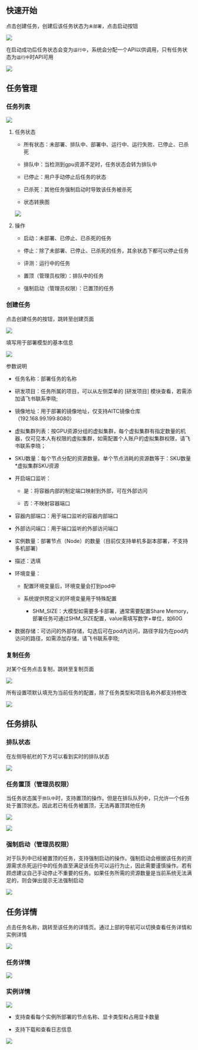 ## 快速开始

点击创建任务，创建后该任务状态为`未部署`，点击启动按钮

![](images/模型部署/image.png)



在启动成功后任务状态会变为`运行中`，系统会分配一个API以供调用，只有任务状态为`运行中`时API可用

![](images/模型部署/image-1.png)



## 任务管理

### 任务列表

![](images/模型部署/image-14.png)

1. 任务状态

   * 所有状态：未部署、排队中、部署中、运行中、运行失败、已停止、已杀死

   * 排队中：当检测到gpu资源不足时，任务状态会转为排队中

   * 已停止：用户手动停止后任务的状态

   * 已杀死：其他任务强制启动时导致该任务被杀死

   * 状态转换图

   ![](images/模型部署/image-2.png)



2. 操作

    * 启动：未部署、已停止、已杀死的任务

    * 停止：除了未部署、已停止、已杀死的任务，其余状态下都可以停止任务

    * 评测：运行中的任务

    * 置顶（管理员权限）：排队中的任务

    * 强制启动（管理员权限）：已置顶的任务



### 创建任务

点击创建任务的按钮，跳转至创建页面

![](images/模型部署/image-3.png)

填写用于部署模型的基本信息

![](images/模型部署/image-4.png)

参数说明

* 任务名称：部署任务的名称

* 研发项目：任务所属的项目，可以从左侧菜单的 \[研发项目] 模块查看，若需添加请飞书联系李晓;

* 镜像地址：用于部署的镜像地址，仅支持AITC镜像仓库（192.168.99.199:8080）

* 虚拟集群列表：按GPU资源分组的虚拟集群，每个虚拟集群有指定数量的机器，仅可见本人有权限的虚拟集群，如需配置个人账户的虚拟集群权限，请飞书联系李晓；

* SKU数量：每个节点分配的资源数量。单个节点消耗的资源数等于：SKU数量\*虚拟集群SKU资源

* 开启端口监听：

  * 是：将容器内部的制定端口映射到外部，可在外部访问

  * 否：不映射容器端口

* 容器内部端口：用于端口监听的容器内部端口

* 外部访问端口：用于端口监听的外部访问端口

* 实例数量：部署节点（Node）的数量（目前仅支持单机多副本部署，不支持多机部署）

* 描述：选填

* 环境变量：

  * 配置环境变量后，环境变量会打到pod中

  * 系统提供预定义的环境变量用于特殊配置

    * SHM\_SIZE：大模型如需要多卡部署，通常需要配置Share Memory，部署任务可通过SHM\_SIZE配置，value需填写数字+单位，如60G

* 数据存储：可访问的外部存储，勾选后可在pod内访问，路径字段为在pod内访问的路径，如需添加存储，请飞书联系李晓;



### 复制任务

对某个任务点击复制，跳转至复制页面

![](images/模型部署/image-5.png)



所有设置项默认填充为当前任务的配置，除了任务类型和项目名称外都支持修改

![](images/模型部署/image-6.png)



## 任务排队

### 排队状态

在左侧导航栏的下方可以看到实时的排队状态

![](images/模型部署/image-7.png)



### 任务置顶（管理员权限）

当任务状态属于`排队中`时，支持置顶的操作。但是在排队队列中，只允许一个任务处于置顶状态。因此若已有任务被置顶，无法再置顶其他任务

![](images/模型部署/image-8.png)

![](images/模型部署/image-9.png)



### 强制启动（管理员权限）

对于队列中已经被置顶的任务，支持强制启动的操作。强制启动会根据该任务的资源需求杀死运行中的任务直至满足该任务可以运行为止，因此需要谨慎操作。若有顾虑建议自己手动停止不重要的任务。如果任务所需的资源数量是当前系统无法满足的，则会弹出提示无法强制启动

![](images/模型部署/image-10.png)



## 任务详情

点击任务名称，跳转至该任务的详情页。通过上部的导航可以切换查看任务详情和实例详情

![](images/模型部署/image-11.png)



### 任务详情

![](images/模型部署/image-12.png)



### 实例详情

![](images/模型部署/image-13.png)

* 支持查看每个实例所部署的节点名称、显卡类型和占用显卡数量

* 支持下载和查看日志信息

![](images/模型部署/image-15.png)

